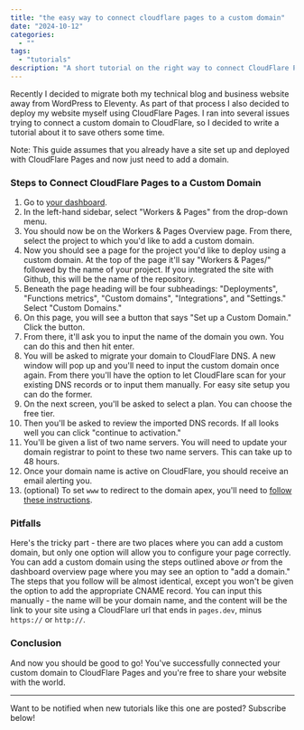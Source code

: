 ```yaml
---
title: "the easy way to connect cloudflare pages to a custom domain"
date: "2024-10-12"
categories:
  - ""
tags:
  - "tutorials"
description: "A short tutorial on the right way to connect CloudFlare Pages to an external custom domain."
---
```


Recently I decided to migrate both my technical blog and business website away from WordPress to Eleventy. As part of that process I also decided to deploy my website myself using CloudFlare Pages. I ran into several issues trying to connect a custom domain to CloudFlare, so I decided to write a tutorial about it to save others some time.

Note: This guide assumes that you already have a site set up and deployed with CloudFlare Pages and now just need to add a domain.

### Steps to Connect CloudFlare Pages to a Custom Domain

1. Go to [your dashboard](https://dash.cloudflare.com).
2. In the left-hand sidebar, select "Workers & Pages" from the drop-down menu.
3. You should now be on the Workers & Pages Overview page. From there, select the project to which you'd like to add a custom domain.
4. Now you should see a page for the project you'd like to deploy using a custom domain. At the top of the page it'll say "Workers & Pages/" followed by the name of your project. If you integrated the site with Github, this will be the name of the repository.
5. Beneath the page heading will be four subheadings: "Deployments", "Functions metrics", "Custom domains", "Integrations", and "Settings." Select "Custom Domains."
6. On this page, you will see a button that says "Set up a Custom Domain." Click the button.
7. From there, it'll ask you to input the name of the domain you own. You can do this and then hit enter.
8. You will be asked to migrate your domain to CloudFlare DNS. A new window will pop up and you'll need to input the custom domain once again. From there you'll have the option to let CloudFlare scan for your existing DNS records or to input them manually. For easy site setup you can do the former.
9. On the next screen, you'll be asked to select a plan. You can choose the free tier.
10. Then you'll be asked to review the imported DNS records. If all looks well you can click "continue to activation."
11. You'll be given a list of two name servers. You will need to update your domain registrar to point to these two name servers. This can take up to 48 hours.
12. Once your domain name is active on CloudFlare, you should receive an email alerting you.
13. (optional) To set `www` to redirect to the domain apex, you'll need to [follow these instructions](https://developers.cloudflare.com/pages/how-to/www-redirect/).

### Pitfalls

Here's the tricky part - there are two places where you can add a custom domain, but only one option will allow you to configure your page correctly. You can add a custom domain using the steps outlined above _or_ from the dashboard overview page where you may see an option to "add a domain." The steps that you follow will be almost identical, except you won't be given the option to add the appropriate CNAME record. You can input this manually - the name will be your domain name, and the content will be the link to your site using a CloudFlare url that ends in `pages.dev`, minus `https://` or `http://`.

### Conclusion

And now you should be good to go! You've successfully connected your custom domain to CloudFlare Pages and you're free to share your website with the world.

---

Want to be notified when new tutorials like this one are posted? Subscribe below!

